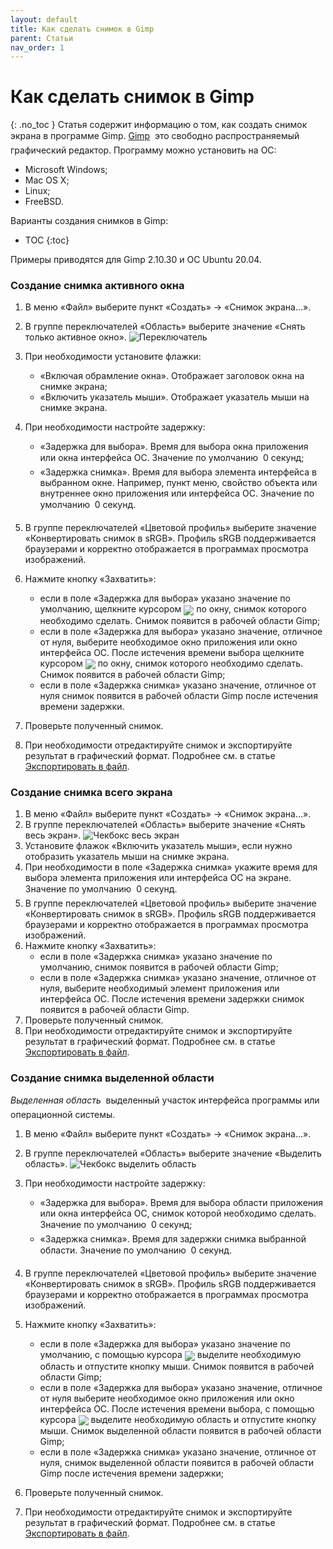 ```yaml
---
layout: default
title: Как сделать снимок в Gimp
parent: Статьи
nav_order: 1
---
```


# Как сделать снимок в Gimp
{: .no_toc } 
Статья содержит информацию о том, как создать снимок экрана в программе Gimp.
[Gimp](https://ru.wikipedia.org/wiki/GIMP) &#151; это свободно распространяемый графический редактор.
Программу можно установить на ОС: 
- Microsoft Windows;
- Mac OS X;
- Linux;
- FreeBSD.

Варианты создания снимков в Gimp:
* TOC
{:toc}

Примеры приводятся для Gimp 2.10.30 и ОС Ubuntu 20.04.

### Создание снимка активного окна 
1. В  меню &laquo;Файл&raquo; выберите пункт &laquo;Создать&raquo; &rarr; &laquo;Снимок экрана...&raquo;.
2. В группе переключателей &laquo;Область&raquo; выберите значение &laquo;Снять только активное окно&raquo;.
    ![Переключатель](https://digit-dev.net/Images/Printscreen3-8.jpg)
3. При необходимости установите флажки: 
   - &laquo;Включая обрамление окна&raquo;. Отображает заголовок окна на снимке экрана;
   - &laquo;Включить указатель мыши&raquo;. Отображает указатель мыши на снимке экрана.
4. При необходимости настройте задержку:
    - &laquo;Задержка для выбора&raquo;. Время для выбора окна приложения или окна интерфейса ОС. Значение по умолчанию &#150; 0 секунд;
    - &laquo;Задержка снимка&raquo;. Время для выбора элемента интерфейса в выбранном окне. Например, пункт меню, свойство объекта или внутреннее окно приложения или интерфейса ОС. Значение по умолчанию &#150; 0 секунд.
5. В группе переключателей &laquo;Цветовой профиль&raquo; выберите значение &laquo;Конвертировать снимок в sRGB&raquo;. Профиль sRGB поддерживается браузерами и корректно отображается в программах просмотра изображений.
6. Нажмите кнопку &laquo;Захватить&raquo;:
    - если в поле &laquo;Задержка для выбора&raquo; указано значение по умолчанию, щелкните курсором <img  style="display: inline; vertical-align: middle;" src="https://digit-dev.net/Images/Printscreen_new.jpg"> по окну, снимок которого необходимо сделать. Снимок появится в рабочей области Gimp;
    - если в поле &laquo;Задержка для выбора&raquo; указано значение, отличное от нуля, выберите необходимое окно приложения или окно интерфейса ОС. После истечения времени выбора щелкните курсором <img  style="display: inline; vertical-align: middle;" src="https://digit-dev.net/Images/Printscreen_new.jpg"> по окну, снимок которого необходимо сделать. Снимок появится в рабочей области Gimp;
    - если в поле &laquo;Задержка снимка&raquo; указано значение, отличное от нуля снимок появится в рабочей области Gimp после истечения времени задержки.
    
7. Проверьте полученный снимок.
8. При необходимости отредактируйте снимок и экспортируйте результат в графический формат. Подробнее см. в статье [Экспортировать  в файл](https://docs.gimp.org/2.10/ru/gimp-export-dialog.html).

### Создание снимка всего экрана

1. В меню &laquo;Файл&raquo; выберите пункт &laquo;Создать&raquo; &rarr; &laquo;Снимок экрана...&raquo;.
2. В группе переключателей &laquo;Область&raquo; выберите значение &laquo;Снять весь экран&raquo;.
    ![Чекбокс весь экран](https://digit-dev.net/Images/Printscreen3-7.jpg)
3. Установите флажок &laquo;Включить указатель мыши&raquo;, если нужно отобразить указатель мыши на снимке экрана. 
4. При необходимости в поле &laquo;Задержка снимка&raquo; укажите время для выбора элемента приложения или интерфейса ОС на экране. Значение по умолчанию &#150; 0 секунд.
5. В группе переключателей &laquo;Цветовой профиль&raquo; выберите значение &laquo;Конвертировать снимок в sRGB&raquo;. Профиль sRGB поддерживается браузерами и корректно отображается в программах просмотра изображений.
6. Нажмите кнопку &laquo;Захватить&raquo;: 
    - если в поле &laquo;Задержка снимка&raquo; указано значение по умолчанию, снимок появится в рабочей области Gimp;
    - если в поле &laquo;Задержка снимка&raquo; указано значение, отличное от нуля, выберите необходимый элемент приложения или интерфейса ОС. После истечения времени задержки снимок появится в рабочей области Gimp. 
7. Проверьте полученный снимок.
8. При необходимости отредактируйте снимок и экспортируйте результат в графический формат. Подробнее см. в статье [Экспортировать  в файл](https://docs.gimp.org/2.10/ru/gimp-export-dialog.html).

### Создание снимка выделенной области

*Выделенная область* &#151; выделенный участок интерфейса программы или операционной системы.
1. В  меню &laquo;Файл&raquo; выберите пункт &laquo;Создать&raquo; &rarr; &laquo;Снимок экрана...&raquo;. 
2. В группе переключателей &laquo;Область&raquo; выберите значение &laquo;Выделить область&raquo;.
     ![Чекбокс выделить область](https://digit-dev.net/Images/Printscreen3-9.jpg)
3. При необходимости настройте задержку:
    - &laquo;Задержка для выбора&raquo;. Время для выбора области приложения или окна интерфейса ОС, снимок которой необходимо сделать. Значение по умолчанию &#150; 0 секунд;
    - &laquo;Задержка снимка&raquo;. Время для задержки снимка выбранной области. Значение по умолчанию &#150; 0 секунд.
4. В группе переключателей &laquo;Цветовой профиль&raquo; выберите значение &laquo;Конвертировать снимок в sRGB&raquo;. Профиль sRGB поддерживается браузерами и корректно отображается в программах просмотра изображений.
5. Нажмите кнопку &laquo;Захватить&raquo;:
    - если в поле &laquo;Задержка для выбора&raquo; указано значение по умолчанию, с помощью курсора <img  style="display: inline; vertical-align: middle;" src="https://digit-dev.net/Images/Printscreen_new.jpg"> выделите необходимую область и отпустите кнопку мыши. Снимок появится в рабочей области Gimp;
    - если в поле &laquo;Задержка для выбора&raquo; указано значение, отличное от нуля выберите необходимое окно приложения или окно интерфейса ОС. После истечения времени выбора, с помощью курсора <img  style="display: inline; vertical-align: middle;" src="https://digit-dev.net/Images/Printscreen_new.jpg"> выделите необходимую область и отпустите кнопку мыши. Снимок выделенной области появится в рабочей области Gimp;
    - если в поле &laquo;Задержка снимка&raquo; указано значение, отличное от нуля, снимок выделенной области появится в рабочей области Gimp после истечения времени задержки;
    
6. Проверьте полученный снимок.
7. При необходимости отредактируйте снимок и экспортируйте результат в графический формат. Подробнее см. в статье [Экспортировать  в файл](https://docs.gimp.org/2.10/ru/gimp-export-dialog.html).
